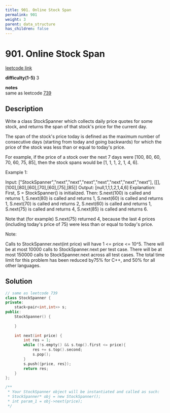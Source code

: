 ```yaml
---
title: 901. Online Stock Span
permalink: 901
weight: 3
parent: data_structure
has_children: false
---
```

# 901. Online Stock Span
[leetcode link](https://leetcode.com/problems/online-stock-span/)

**difficulty(1-5)** 
3

**notes**   
same as leetcode [739](739)

## Description
Write a class StockSpanner which collects daily price quotes for some stock, and returns the span of that stock's price for the current day.

The span of the stock's price today is defined as the maximum number of consecutive days (starting from today and going backwards) for which the price of the stock was less than or equal to today's price.

For example, if the price of a stock over the next 7 days were [100, 80, 60, 70, 60, 75, 85], then the stock spans would be [1, 1, 1, 2, 1, 4, 6].

 

Example 1:

Input: ["StockSpanner","next","next","next","next","next","next","next"], [[],[100],[80],[60],[70],[60],[75],[85]]
Output: [null,1,1,1,2,1,4,6]
Explanation: 
First, S = StockSpanner() is initialized.  Then:
S.next(100) is called and returns 1,
S.next(80) is called and returns 1,
S.next(60) is called and returns 1,
S.next(70) is called and returns 2,
S.next(60) is called and returns 1,
S.next(75) is called and returns 4,
S.next(85) is called and returns 6.

Note that (for example) S.next(75) returned 4, because the last 4 prices
(including today's price of 75) were less than or equal to today's price.
 

Note:

Calls to StockSpanner.next(int price) will have 1 <= price <= 10^5.
There will be at most 10000 calls to StockSpanner.next per test case.
There will be at most 150000 calls to StockSpanner.next across all test cases.
The total time limit for this problem has been reduced by75% for C++, and 50% for all other languages.

## Solution

```c++
// same as leetcode 739
class StockSpanner {
private:
    stack<pair<int,int>> s; 
public:
    StockSpanner() {
        
    }
    
    int next(int price) {
        int res = 1;
        while (!s.empty() && s.top().first <= price){
            res += s.top().second;
            s.pop();
        }
        s.push({price, res});
        return res;
    }
};

/**
 * Your StockSpanner object will be instantiated and called as such:
 * StockSpanner* obj = new StockSpanner();
 * int param_1 = obj->next(price);
 */

```


